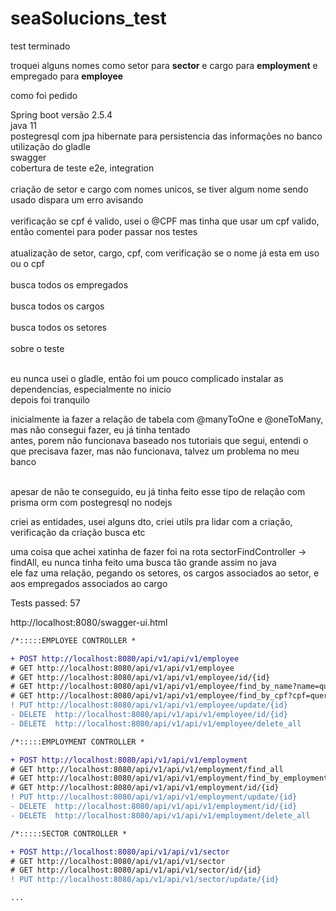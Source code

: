 # seaSolucions_test


test terminado</br>

troquei alguns nomes como setor para <b>sector</b> e cargo para <b>employment</b> e empregado para <b>employee</b></br>

como foi pedido</br>

Spring boot versão 2.5.4</br>
java 11</br>
postegresql com jpa hibernate para persistencia das informações no banco</br>
utilização do gladle</br>
swagger</br>
cobertura de teste e2e, integration</br></br>
criação de setor e cargo com nomes unicos, se tiver algum nome sendo usado dispara um erro avisando</br></br>
verificação se cpf é valido, usei o @CPF mas tinha que usar um cpf valido, então comentei para poder passar nos testes</br></br>
atualização de setor, cargo, cpf, com verificação se o nome já esta em uso ou o cpf</br></br>
busca todos os empregados</br></br>
busca todos os cargos</br></br>
busca todos os setores</br></br>
sobre o teste</br></br>

eu nunca usei o gladle, então foi um pouco complicado instalar as dependencias, especialmente no inicio</br>
depois foi tranquilo</br>

inicialmente ia fazer a relação de tabela com @manyToOne e @oneToMany, mas não consegui fazer, eu já tinha tentado</br>
antes, porem não funcionava baseado nos tutoriais que segui, entendi o que precisava fazer, mas não funcionava, 
talvez um problema no meu banco</br></br>

apesar de não te conseguido, eu já tinha feito esse tipo de relação com prisma orm com postegresql no nodejs</br>

criei as entidades, usei alguns dto, criei utils pra lidar com a criação, verificação da criação busca etc</br>

uma coisa que achei xatinha de fazer foi na rota sectorFindController -> findAll, eu nunca tinha feito uma busca tão grande assim no java</br>
ele faz uma relação, pegando os setores, os  cargos associados ao setor, e aos empregados associados ao cargo

 Tests passed: 57


http://localhost:8080/swagger-ui.html

 
  ```diff
/*:::::EMPLOYEE CONTROLLER *

+ POST http://localhost:8080/api/v1/api/v1/employee
# GET http://localhost:8080/api/v1/api/v1/employee
# GET http://localhost:8080/api/v1/api/v1/employee/id/{id}
# GET http://localhost:8080/api/v1/api/v1/employee/find_by_name?name=query
# GET http://localhost:8080/api/v1/api/v1/employee/find_by_cpf?cpf=query
! PUT http://localhost:8080/api/v1/api/v1/employee/update/{id}
- DELETE  http://localhost:8080/api/v1/api/v1/employee/id/{id}
- DELETE  http://localhost:8080/api/v1/api/v1/employee/delete_all

/*:::::EMPLOYMENT CONTROLLER *

+ POST http://localhost:8080/api/v1/api/v1/employment
# GET http://localhost:8080/api/v1/api/v1/employment/find_all
# GET http://localhost:8080/api/v1/api/v1/employment/find_by_employment?=name=query
# GET http://localhost:8080/api/v1/api/v1/employment/id/{id}
! PUT http://localhost:8080/api/v1/api/v1/employment/update/{id}
- DELETE  http://localhost:8080/api/v1/api/v1/employment/id/{id}
- DELETE  http://localhost:8080/api/v1/api/v1/employment/delete_all

/*:::::SECTOR CONTROLLER *

+ POST http://localhost:8080/api/v1/api/v1/sector
# GET http://localhost:8080/api/v1/api/v1/sector
# GET http://localhost:8080/api/v1/api/v1/sector/id/{id}
! PUT http://localhost:8080/api/v1/api/v1/sector/update/{id}

...
 
